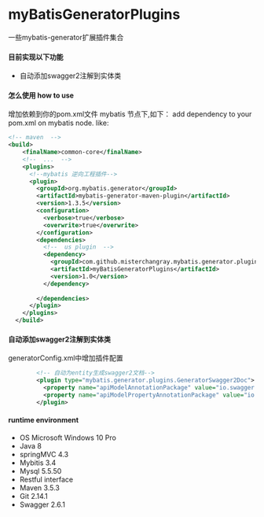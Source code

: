 # myBatisGeneratorPlugins
一些mybatis-generator扩展插件集合

#### 目前实现以下功能
- 自动添加swagger2注解到实体类




#### 怎么使用 how to use
增加依赖到你的pom.xml文件 mybatis 节点下,如下：
add dependency to your pom.xml on mybatis node. like:
``` xml
<!-- maven  -->
<build>
    <finalName>common-core</finalName>
    <!--  ...  -->
    <plugins>
      <!--mybatis 逆向工程插件-->
      <plugin>
        <groupId>org.mybatis.generator</groupId>
        <artifactId>mybatis-generator-maven-plugin</artifactId>
        <version>1.3.5</version>
        <configuration>
          <verbose>true</verbose>
          <overwrite>true</overwrite>
        </configuration>
        <dependencies>
          <!--  us plugin  -->
          <dependency>
            <groupId>com.github.misterchangray.mybatis.generator.plugins</groupId>
            <artifactId>myBatisGeneratorPlugins</artifactId>
            <version>1.0</version>
          </dependency>
  
        </dependencies>
      </plugin>
    </plugins>
  </build>
```


#### 自动添加swagger2注解到实体类
generatorConfig.xml中增加插件配置
``` xml
        <!-- 自动为entity生成swagger2文档-->
        <plugin type="mybatis.generator.plugins.GeneratorSwagger2Doc">
          <property name="apiModelAnnotationPackage" value="io.swagger.annotations.ApiModel" />
          <property name="apiModelPropertyAnnotationPackage" value="io.swagger.annotations.ApiModelProperty" />
        </plugin>
```



####  runtime environment
- OS Microsoft Windows 10 Pro
- Java 8
- springMVC 4.3
- Mybitis 3.4
- Mysql 5.5.50
- Restful interface
- Maven 3.5.3
- Git 2.14.1
- Swagger 2.6.1
